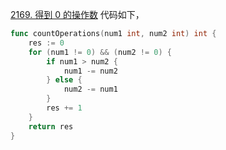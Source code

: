 [2169. 得到 0 的操作数](https://leetcode.cn/problems/count-operations-to-obtain-zero/description/)
代码如下，
```go
func countOperations(num1 int, num2 int) int {
    res := 0
    for (num1 != 0) && (num2 != 0) {
        if num1 > num2 {
            num1 -= num2 
        } else {
            num2 -= num1 
        }
        res += 1
    }
    return res 
}
```